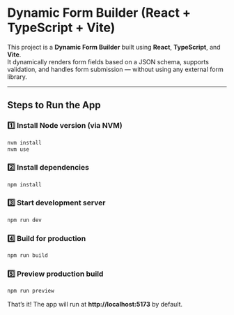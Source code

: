 # Dynamic Form Builder (React + TypeScript + Vite)

This project is a **Dynamic Form Builder** built using **React**, **TypeScript**, and **Vite**.  
It dynamically renders form fields based on a JSON schema, supports validation, and handles form submission — without using any external form library.

---

## Steps to Run the App

### 1️⃣ Install Node version (via NVM)
```bash
nvm install
nvm use
```

### 2️⃣ Install dependencies
```bash
npm install
```

### 3️⃣ Start development server
```bash
npm run dev
```

### 4️⃣ Build for production
```bash
npm run build
```

### 5️⃣ Preview production build
```bash
npm run preview
```

That’s it! The app will run at **http://localhost:5173** by default.

